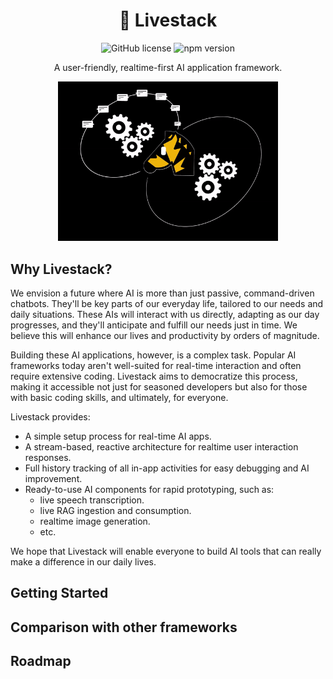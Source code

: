 
<h1 align="center">🦓&nbsp;Livestack
</h1>

<p align="center">
<img src="https://img.shields.io/badge/license-MIT-blue.svg" alt="GitHub license" />
<img src="https://img.shields.io/npm/v/@livestack/core.svg?style=flat" alt="npm version" />
</p>

<p align="center">A user-friendly, realtime-first AI application framework.</p>

<p align="center">
<img src="assets/intro.gif"
     width="70%" height="auto" />
</p>

## Why Livestack?


We envision a future where AI is more than just passive, command-driven chatbots. They'll be key parts of our everyday life, tailored to our needs and daily situations. These AIs will interact with us directly, adapting as our day progresses, and they'll anticipate and fulfill our needs just in time. We believe this will enhance our lives and productivity by orders of magnitude.

Building these AI applications, however, is a complex task. Popular AI frameworks today aren't well-suited for real-time interaction and often require extensive coding. Livestack aims to democratize this process, making it accessible not just for seasoned developers but also for those with basic coding skills, and ultimately, for everyone.

Livestack provides:

- A simple setup process for real-time AI apps.
- A stream-based, reactive architecture for realtime user interaction responses.
- Full history tracking of all in-app activities for easy debugging and AI improvement.
- Ready-to-use AI components for rapid prototyping, such as:
  -  live speech transcription.
  -  live RAG ingestion and consumption.
  -  realtime image generation.
  -  etc.

We hope that Livestack will enable everyone to build AI tools that can really make a difference in our daily lives.

## Getting Started


## Comparison with other frameworks

## Roadmap

